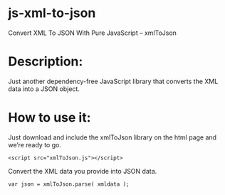 # js-xml-to-json
Convert XML To JSON With Pure JavaScript – xmlToJson

# Description:
Just another dependency-free JavaScript library that converts the XML data into a JSON object.

# How to use it:
Just download and include the xmlToJson library on the html page and we’re ready to go.
```
<script src="xmlToJson.js"></script>
```
Convert the XML data you provide into JSON data.
```
var json = xmlToJson.parse( xmldata );
```
